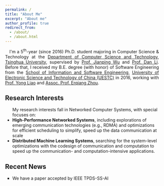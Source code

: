 ```yaml
---
permalink: /
title: "About Me"
excerpt: "About me"
author_profile: true
redirect_from: 
  - /about/
  - /about.html
---
```



<div style="text-align:justify; text-indent:1em;">
				I'm a 5<sup>th</sup>-year (since 2016) Ph.D. student majoring in Computer Science & Technology at the <a href="http://www.cs.tsinghua.edu.cn">Department
					of Computer Science and Technology</a>,
				<a href="http://www.tsinghua.edu.cn">Tsinghua University</a>, supervised by
				<a href="http://www.cs.tsinghua.edu.cn/publish/cs/4616/2012/20120713160735405781974/20120713160735405781974_.html">Prof.
					Jianping Wu</a> and <a href="http://nasp.cs.tsinghua.edu.cn/lidan.html">Prof. Dan Li</a>.
				Before that, I received my B.E. degree (with honor) of Software Engineering from the <a href="http://www.ss.uestc.edu.cn/"> School of
					Information and Software Engineering</a>, <a href="http://www.uestc.edu.cn/">University of Electronic Science and
					Technology of China (UESTC)</a> in 2016,
				working with <a href="http://www.is.uestc.edu.cn/teachers.do?id=1069">Prof. Yong Liao</a> and
				<a href="http://www.is.uestc.edu.cn/teachers.do?id=1095">Assoc. Prof. Erqiang Zhou</a>.
</div>

<span > </span>

## Research Interests
<ul>
	<span>My research interests fall in Networked Computer Systems, with special focuses on:</span>
		<li><strong>High-Performance Networked Systems</strong>, including explorations of emerging communication technologies (e.g., RDMA) and  optimizations for efficient scheduling to simplify, speed up the data communication at scale</li>
		<li><strong>Distributed Machine Learning Systems</strong>, searching for the system-level optimizations with the codesign of communication and computation to speed up the communication- and computation-intensive applications.</li>
</ul>


## Recent News
<ul type="square">
 <li>We have a paper accepted by IEEE TPDS-SS-AI</li>
</ul>  
